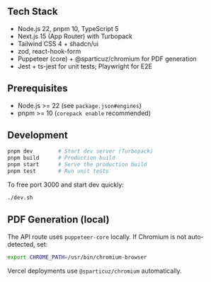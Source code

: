 ## Tech Stack

- Node.js 22, pnpm 10, TypeScript 5
- Next.js 15 (App Router) with Turbopack
- Tailwind CSS 4 + shadcn/ui
- zod, react-hook-form
- Puppeteer (core) + @sparticuz/chromium for PDF generation
- Jest + ts-jest for unit tests; Playwright for E2E

## Prerequisites

- Node.js >= 22 (see `package.json#engines`)
- pnpm >= 10 (`corepack enable` recommended)

## Development

```bash
pnpm dev        # Start dev server (Turbopack)
pnpm build      # Production build
pnpm start      # Serve the production build
pnpm test       # Run unit tests
```

To free port 3000 and start dev quickly:

```bash
./dev.sh
```

## PDF Generation (local)

The API route uses `puppeteer-core` locally. If Chromium is not auto-detected, set:

```bash
export CHROME_PATH=/usr/bin/chromium-browser
```

Vercel deployments use `@sparticuz/chromium` automatically.
